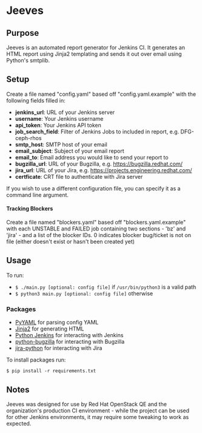 # Jeeves

## Purpose
Jeeves is an automated report generator for Jenkins CI. It generates an HTML report using Jinja2 templating and sends it out over email using Python's smtplib.

## Setup
Create a file named "config.yaml" based off "config.yaml.example" with the following fields filled in:
- **jenkins_url**: URL of your Jenkins server
- **username**: Your Jenkins username
- **api_token**: Your Jenkins API token
- **job_search_field**: Filter of Jenkins Jobs to included in report, e.g. DFG-ceph-rhos
- **smtp_host**: SMTP host of your email
- **email_subject**: Subject of your email report
- **email_to**: Email address you would like to send your report to
- **bugzilla_url**: URL of your Bugzilla, e.g. https://bugzilla.redhat.com/
- **jira_url**: URL of your Jira, e.g. https://projects.engineering.redhat.com/
- **certficate**: CRT file to authenticate with Jira server

If you wish to use a different configuration file, you can specify it as a command line argument.

#### Tracking Blockers
Create a file named "blockers.yaml" based off "blockers.yaml.example" with each UNSTABLE and FAILED job containing two sections - 'bz' and 'jira' - and a list of the blocker IDs. 0 indicates blocker bug/ticket is not on file (either doesn't exist or hasn't been created yet)

## Usage
To run:
- `$ ./main.py [optional: config file]` if `/usr/bin/python3` is a valid path
- `$ python3 main.py [optional: config file]` otherwise

### Packages
- [PyYAML](https://pyyaml.org/) for parsing config YAML
- [Jinja2](https://jinja.palletsprojects.com/en/2.10.x/) for generating HTML
- [Python Jenkins](https://python-jenkins.readthedocs.io/en/latest/) for interacting with Jenkins
- [python-bugzilla](https://github.com/python-bugzilla/python-bugzilla) for interacting with Bugzilla
- [jira-python](https://jira.readthedocs.io/en/master/index.html) for interacting with Jira

To install packages run:

`$ pip install -r requirements.txt`

## Notes
Jeeves was designed for use by Red Hat OpenStack QE and the organization's production CI environment - while the project can be used for other Jenkins environments, it may require some tweaking to work as expected.
